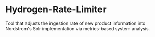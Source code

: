 # Hydrogen-Rate-Limiter
Tool that adjusts the ingestion rate of new product information into Nordstrom's Solr implementation via metrics-based system analysis.

